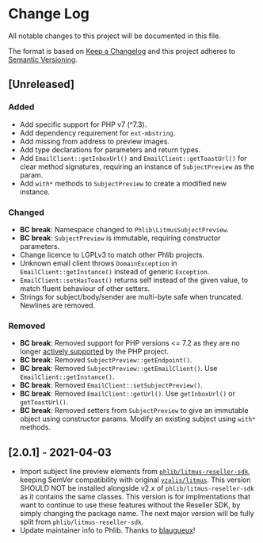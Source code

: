 # Change Log
All notable changes to this project will be documented in this file.

The format is based on [Keep a Changelog](http://keepachangelog.com/)
and this project adheres to [Semantic Versioning](http://semver.org/).

## [Unreleased]

### Added
- Add specific support for PHP v7 (^7.3).
- Add dependency requirement for `ext-mbstring`.
- Add missing from address to preview images.
- Add type declarations for parameters and return types.
- Add `EmailClient::getInboxUrl()` and `EmailClient::getToastUrl()` for clear
  method signatures, requiring an instance of `SubjectPreview` as the param.
- Add `with*` methods to `SubjectPreview` to create a modified new instance.
### Changed
- **BC break**: Namespace changed to `Phlib\LitmusSubjectPreview`.
- **BC break**: `SubjectPreview` is immutable, requiring constructor parameters.
- Change licence to LGPLv3 to match other Phlib projects.
- Unknown email client throws `DomainException` in
  `EmailClient::getInstance()` instead of generic `Exception`.
- `EmailClient::setHasToast()` returns self instead of the given value, to
  match fluent behaviour of other setters.
- Strings for subject/body/sender are multi-byte safe when truncated.
  Newlines are removed.
### Removed
- **BC break**: Removed support for PHP versions <= 7.2 as they are no longer
  [actively supported](https://php.net/supported-versions.php)
  by the PHP project.
- **BC break**: Removed `SubjectPreview::getEndpoint()`.
- **BC break**: Removed `SubjectPreview::getEmailClient()`.
  Use `EmailClient::getInstance()`.
- **BC break**: Removed `EmailClient::setSubjectPreview()`.
- **BC break**: Removed `EmailClient::getUrl()`.
  Use `getInboxUrl()` or `getToastUrl()`.
- **BC break**: Removed setters from `SubjectPreview` to give an immutable 
  object using constructor params. Modify an existing subject using `with*` 
  methods.

## [2.0.1] - 2021-04-03

- Import subject line preview elements from
  [`phlib/litmus-reseller-sdk`](https://github.com/phlib/litmus-reseller-sdk),
  keeping SemVer compatibility with original
  [`yzalis/litmus`](https://packagist.org/packages/yzalis/litmus).
  This version SHOULD NOT be installed alongside v2.x of
  `phlib/litmus-reseller-sdk` as it contains the same classes.
  This version is for implmentations that want to continue to use these
  features without the Reseller SDK, by simply changing the package name.
  The next major version will be fully split from `phlib/litmus-reseller-sdk`.
- Update maintainer info to Phlib.
  Thanks to [blaugueux](https://github.com/blaugueux)!
